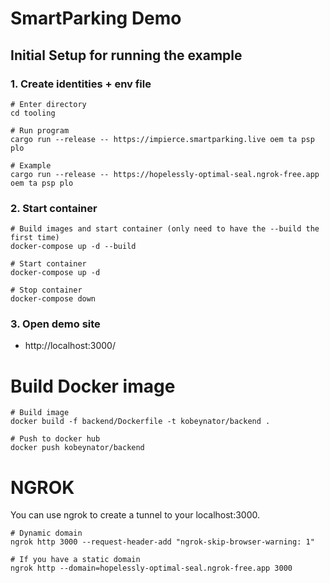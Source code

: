 # SmartParking Demo

## Initial Setup for running the example
### 1. Create identities + env file

```shell
# Enter directory
cd tooling

# Run program
cargo run --release -- https://impierce.smartparking.live oem ta psp plo

# Example
cargo run --release -- https://hopelessly-optimal-seal.ngrok-free.app oem ta psp plo
```

### 2. Start container

```shell
# Build images and start container (only need to have the --build the first time)
docker-compose up -d --build

# Start container
docker-compose up -d

# Stop container
docker-compose down
```

### 3. Open demo site

- http://localhost:3000/


# Build Docker image 
```shell
# Build image
docker build -f backend/Dockerfile -t kobeynator/backend .

# Push to docker hub
docker push kobeynator/backend
```

# NGROK
You can use ngrok to create a tunnel to your localhost:3000.

```shell
# Dynamic domain
ngrok http 3000 --request-header-add "ngrok-skip-browser-warning: 1"

# If you have a static domain 
ngrok http --domain=hopelessly-optimal-seal.ngrok-free.app 3000
```
